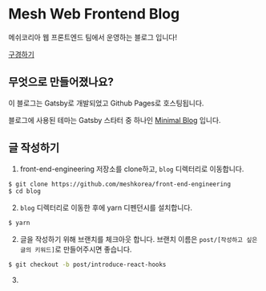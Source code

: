 # Mesh Web Frontend Blog

메쉬코리아 웹 프론트엔드 팀에서 운영하는 블로그 입니다!

[구경하기](https://mesh.dev/front-end-engineering)

## 무엇으로 만들어졌나요?

이 블로그는 Gatsby로 개발되었고 Github Pages로 호스팅됩니다.

블로그에 사용된 테마는 Gatsby 스타터 중 하나인 [Minimal Blog](https://github.com/LekoArts/gatsby-starter-minimal-blog) 입니다.

## 글 작성하기

1. front-end-engineering 저장소를 clone하고, `blog` 디렉터리로 이동합니다.

```bash
$ git clone https://github.com/meshkorea/front-end-engineering
$ cd blog
```

2. `blog` 디렉터리로 이동한 후에 yarn 디펜던시를 설치합니다.

```bash
$ yarn
```

2. 글을 작성하기 위해 브랜치를 체크아웃 합니다. 브랜치 이름은 `post/[작성하고 싶은 글의 키워드]`로 만들어주시면 좋습니다.

```bash
$ git checkout -b post/introduce-react-hooks
```

3.
